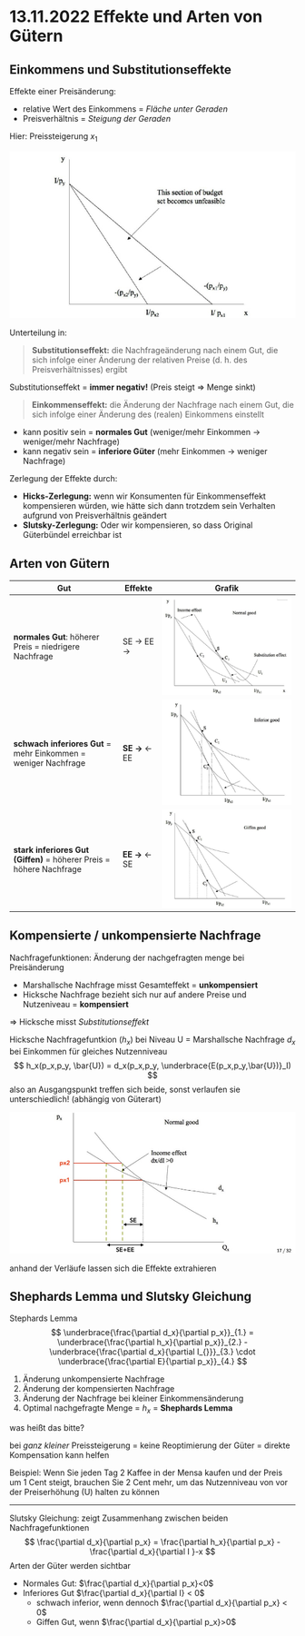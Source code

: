 # 13.11.2022 Effekte und Arten von Gütern



## Einkommens und Substitutionseffekte

Effekte einer Preisänderung:

- relative Wert des Einkommens = *Fläche unter Geraden*
- Preisverhältnis = *Steigung der Geraden*

Hier: Preissteigerung $x_1$

![img](../images/2022-11-13_16-39-17.jpg)

Unterteilung in:

> **Substitutionseffekt:** die Nachfrageänderung nach einem Gut, die sich infolge einer Änderung der relativen Preise (d. h. des Preisverhältnisses) ergibt

Substitutionseffekt = **immer negativ!**  (Preis steigt => Menge sinkt)



> **Einkommenseffekt:** die Änderung der Nachfrage nach einem Gut, die sich infolge einer Änderung des (realen) Einkommens einstellt

- kann positiv sein = **normales Gut** (weniger/mehr Einkommen -> weniger/mehr Nachfrage)
- kann negativ sein = **inferiore Güter** (mehr Einkommen -> weniger Nachfrage)



Zerlegung der Effekte durch:

- **Hicks-Zerlegung:** wenn wir Konsumenten für Einkommenseffekt kompensieren würden, wie hätte sich dann trotzdem sein Verhalten aufgrund von Preisverhältnis geändert
- **Slutsky-Zerlegung:**  Oder wir kompensieren, so dass Original Güterbündel erreichbar ist

## Arten von Gütern

| Gut                                                          | Effekte         | Grafik                                            |
| ------------------------------------------------------------ | --------------- | ------------------------------------------------- |
| **normales Gut**: höherer Preis = niedrigere Nachfrage       | SE -> EE ->     | ![img](../images/2022-11-13_16-53-29.jpg)         |
| **schwach inferiores Gut** = mehr Einkommen = weniger Nachfrage | **SE ->** <- EE | ![img](../images/2022-11-13_16-55-59-8355079.jpg) |
| **stark inferiores Gut (Giffen)** = höherer Preis = höhere Nachfrage | **EE ->** <-SE  | ![img](../images/2022-11-13_16-58-16.jpg)         |



## Kompensierte / unkompensierte Nachfrage

Nachfragefunktionen: Änderung der nachgefragten menge bei Preisänderung

- Marshallsche Nachfrage misst Gesamteffekt = **unkompensiert**
- Hicksche Nachfrage bezieht sich nur auf andere Preise und Nutzeniveau = **kompensiert**

=> Hicksche misst *Substitutionseffekt*



Hicksche Nachfragefuntkion ($h_x$) bei Niveau U = Marshallsche Nachfrage $d_x$ bei Einkommen für gleiches Nutzenniveau
$$
h_x(p_x,p_y, \bar{U}) = d_x(p_x,p_y, \underbrace{E(p_x,p_y,\bar{U})}_I)
$$
also an Ausgangspunkt treffen sich beide, sonst verlaufen sie unterschiedlich! (abhängig von Güterart)

![img](../images/2022-11-13_17-14-02.jpg)

anhand der Verläufe lassen sich die Effekte extrahieren

## Shephards Lemma und Slutsky Gleichung

Stephards Lemma 
$$
\underbrace{\frac{\partial d_x}{\partial p_x}}_{1.} = 
\underbrace{\frac{\partial h_x}{\partial p_x}}_{2.} - 
\underbrace{\frac{\partial d_x}{\partial I_{}}}_{3.} \cdot
\underbrace{\frac{\partial E}{\partial p_x}}_{4.}
$$

1. Änderung unkompensierte Nachfrage
2. Änderung der kompensierten Nachfrage
3. Änderung der Nachfrage bei kleiner Einkommensänderung
4. Optimal nachgefragte Menge = $h_x$ = **Shephards Lemma**



was heißt das bitte?

bei *ganz kleiner* Preissteigerung = keine Reoptimierung der Güter = direkte Kompensation kann helfen 

Beispiel: Wenn Sie jeden Tag 2 Kaffee in der Mensa kaufen und der Preis
um 1 Cent steigt, brauchen Sie 2 Cent mehr, um das Nutzenniveau von
vor der Preiserhöhung (U) halten zu können

---

Slutsky Gleichung: zeigt Zusammenhang zwischen beiden Nachfragefunktionen
$$
\frac{\partial d_x}{\partial p_x} = \frac{\partial h_x}{\partial p_x} - \frac{\partial d_x}{\partial I }-x
$$
Arten der Güter werden sichtbar

- Normales Gut: $\frac{\partial d_x}{\partial p_x}<0$
- Inferiores Gut $\frac{\partial d_x}{\partial I} < 0$
    - schwach inferior, wenn dennoch $\frac{\partial d_x}{\partial p_x} < 0$
    - Giffen Gut, wenn $\frac{\partial d_x}{\partial p_x}>0$

